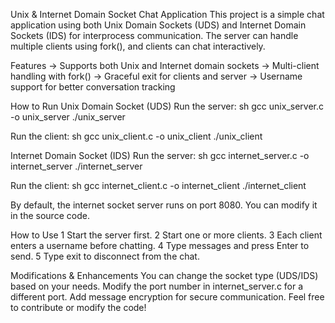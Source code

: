 Unix & Internet Domain Socket Chat Application
This project is a simple chat application using both Unix Domain Sockets (UDS) and Internet Domain Sockets (IDS) for interprocess communication. The server can handle multiple clients using fork(), and clients can chat interactively.

Features
-> Supports both Unix and Internet domain sockets
-> Multi-client handling with fork()
-> Graceful exit for clients and server
-> Username support for better conversation tracking

How to Run
Unix Domain Socket (UDS)
Run the server:
sh gcc unix_server.c -o unix_server ./unix_server

Run the client:
sh gcc unix_client.c -o unix_client ./unix_client

Internet Domain Socket (IDS)
Run the server:
sh gcc internet_server.c -o internet_server ./internet_server

Run the client:
sh gcc internet_client.c -o internet_client ./internet_client

By default, the internet socket server runs on port 8080. You can modify it in the source code.

How to Use
1 Start the server first.
2 Start one or more clients.
3️ Each client enters a username before chatting.
4️ Type messages and press Enter to send.
5️ Type exit to disconnect from the chat.

 Modifications & Enhancements
You can change the socket type (UDS/IDS) based on your needs.
Modify the port number in internet_server.c for a different port.
Add message encryption for secure communication.
 Feel free to contribute or modify the code!
